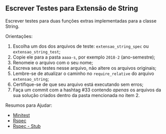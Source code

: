 ## Escrever Testes para Extensão de String

Escrever testes para duas funções extras implementadas para a classe String.

Orientações:

1. Escolha um dos dos arquivos de teste: `extensao_string_spec` ou `extensao_string_test`;
2. Copie ele para a pasta `aaaa-s`, por exemplo `2018-2` (ano-semestre);
3. Renomeie o arquivo com o seu nome;
4. Escreva seus testes nesse arquivo, não altere os arquivos originais;
5. Lembre-se de atualizar o caminho no `require_relative` do arquivo `extensao_string`;
6. Certifique-se de que seu arquivo está executando sem erros;
7. Faça um commit com a hashtag #33 contendo *apenas* os arquivos da sua solução criados dentro da pasta mencionada no item 2.

Resumos para Ajudar:

- [Minitest](https://gist.github.com/elissonmichael/6d2396a8c3a86697bb947724919d973a)
- [Rspec](https://gist.github.com/elissonmichael/455c7fa6f25f4cff6e493cd0f40135ea)
- [Rspec - Stub](https://gist.github.com/elissonmichael/b99ff1506080bc30cdc93e95cd509c6a)
